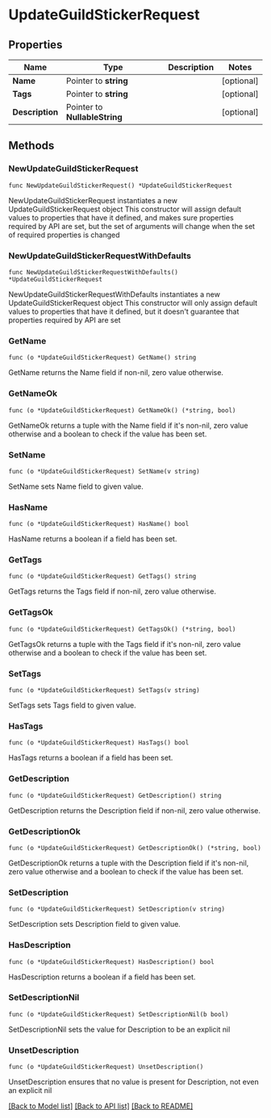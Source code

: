 # UpdateGuildStickerRequest

## Properties

Name | Type | Description | Notes
------------ | ------------- | ------------- | -------------
**Name** | Pointer to **string** |  | [optional] 
**Tags** | Pointer to **string** |  | [optional] 
**Description** | Pointer to **NullableString** |  | [optional] 

## Methods

### NewUpdateGuildStickerRequest

`func NewUpdateGuildStickerRequest() *UpdateGuildStickerRequest`

NewUpdateGuildStickerRequest instantiates a new UpdateGuildStickerRequest object
This constructor will assign default values to properties that have it defined,
and makes sure properties required by API are set, but the set of arguments
will change when the set of required properties is changed

### NewUpdateGuildStickerRequestWithDefaults

`func NewUpdateGuildStickerRequestWithDefaults() *UpdateGuildStickerRequest`

NewUpdateGuildStickerRequestWithDefaults instantiates a new UpdateGuildStickerRequest object
This constructor will only assign default values to properties that have it defined,
but it doesn't guarantee that properties required by API are set

### GetName

`func (o *UpdateGuildStickerRequest) GetName() string`

GetName returns the Name field if non-nil, zero value otherwise.

### GetNameOk

`func (o *UpdateGuildStickerRequest) GetNameOk() (*string, bool)`

GetNameOk returns a tuple with the Name field if it's non-nil, zero value otherwise
and a boolean to check if the value has been set.

### SetName

`func (o *UpdateGuildStickerRequest) SetName(v string)`

SetName sets Name field to given value.

### HasName

`func (o *UpdateGuildStickerRequest) HasName() bool`

HasName returns a boolean if a field has been set.

### GetTags

`func (o *UpdateGuildStickerRequest) GetTags() string`

GetTags returns the Tags field if non-nil, zero value otherwise.

### GetTagsOk

`func (o *UpdateGuildStickerRequest) GetTagsOk() (*string, bool)`

GetTagsOk returns a tuple with the Tags field if it's non-nil, zero value otherwise
and a boolean to check if the value has been set.

### SetTags

`func (o *UpdateGuildStickerRequest) SetTags(v string)`

SetTags sets Tags field to given value.

### HasTags

`func (o *UpdateGuildStickerRequest) HasTags() bool`

HasTags returns a boolean if a field has been set.

### GetDescription

`func (o *UpdateGuildStickerRequest) GetDescription() string`

GetDescription returns the Description field if non-nil, zero value otherwise.

### GetDescriptionOk

`func (o *UpdateGuildStickerRequest) GetDescriptionOk() (*string, bool)`

GetDescriptionOk returns a tuple with the Description field if it's non-nil, zero value otherwise
and a boolean to check if the value has been set.

### SetDescription

`func (o *UpdateGuildStickerRequest) SetDescription(v string)`

SetDescription sets Description field to given value.

### HasDescription

`func (o *UpdateGuildStickerRequest) HasDescription() bool`

HasDescription returns a boolean if a field has been set.

### SetDescriptionNil

`func (o *UpdateGuildStickerRequest) SetDescriptionNil(b bool)`

 SetDescriptionNil sets the value for Description to be an explicit nil

### UnsetDescription
`func (o *UpdateGuildStickerRequest) UnsetDescription()`

UnsetDescription ensures that no value is present for Description, not even an explicit nil

[[Back to Model list]](../README.md#documentation-for-models) [[Back to API list]](../README.md#documentation-for-api-endpoints) [[Back to README]](../README.md)


